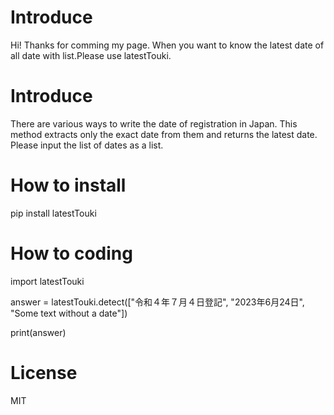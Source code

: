 # Introduce 
Hi! Thanks for comming my page. 
When you want to know the latest date of all date with list.Please use latestTouki. 
 
# Introduce 
There are various ways to write the date of registration in Japan. 
This method extracts only the exact date from them and returns the latest date. 
Please input the list of dates as a list. 
 
# How to install 
pip install latestTouki 
 
# How to coding 
import latestTouki 

answer = latestTouki.detect(["令和４年７月４日登記", "2023年6月24日", "Some text without a date"]) 
 
print(answer)  
 
# License 
MIT  
